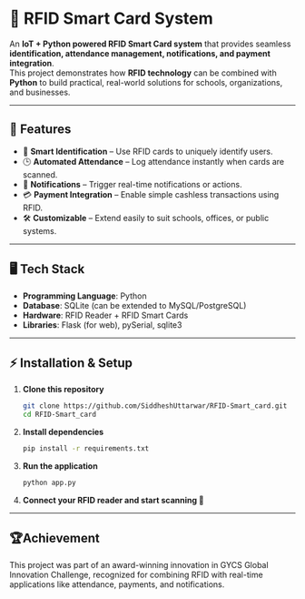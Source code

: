 # 🎫 RFID Smart Card System

An **IoT + Python powered RFID Smart Card system** that provides seamless **identification, attendance management, notifications, and payment integration**.  
This project demonstrates how **RFID technology** can be combined with **Python** to build practical, real-world solutions for schools, organizations, and businesses.

---

## 🚀 Features

- 🔑 **Smart Identification** – Use RFID cards to uniquely identify users.  
- 🕒 **Automated Attendance** – Log attendance instantly when cards are scanned.  
- 📩 **Notifications** – Trigger real-time notifications or actions.  
- 💳 **Payment Integration** – Enable simple cashless transactions using RFID.  
- 🛠️ **Customizable** – Extend easily to suit schools, offices, or public systems.  

---

## 🖥️ Tech Stack

- **Programming Language**: Python  
- **Database**: SQLite (can be extended to MySQL/PostgreSQL)  
- **Hardware**: RFID Reader + RFID Smart Cards  
- **Libraries**: Flask (for web), pySerial, sqlite3  

---

## ⚡ Installation & Setup

1. **Clone this repository**  
   ```bash
   git clone https://github.com/SiddheshUttarwar/RFID-Smart_card.git
   cd RFID-Smart_card
   
2. **Install dependencies**
   ```bash
   pip install -r requirements.txt

3. **Run the application**
   ```bash
   python app.py

4. **Connect your RFID reader and start scanning 🚀**

---

## 🏆Achievement 

This project was part of an award-winning innovation in GYCS Global Innovation Challenge, recognized for combining RFID with real-time applications like attendance, payments, and notifications.
